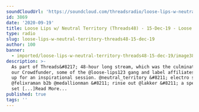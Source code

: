 ```yaml
---
soundCloudUrl: 'https://soundcloud.com/threadsradio/loose-lips-w-neutral-1'
id: 3869
date: '2020-09-19'
title: Loose Lips w/ Neutral Territory (Threads48) - 15-Dec-19 - Loose Lips
type: radio
slug: loose-lips-w-neutral-territory-threads48-15-dec-19
author: 100
banner:
  - imported/loose-lips-w-neutral-territory-threads48-15-dec-19/image3869.jpeg
description: >-
  As part of Threads&#8217; 48-hour long stream, which was the culmination of
  our Crowdfunder, some of the @loose-lips123 gang and label affiliates rocked
  up for an inspirational session. @neutral_territory &#8211; electro set
  @felixraman b2b @medallionman &#8211; rinse out @lakker &#8211; a special live
  set [...]Read More...
published: true
tags: ''
---
```

